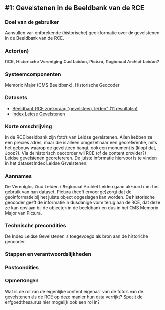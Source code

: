## #1: Gevelstenen in de Beeldbank van de RCE

### Doel van de gebruiker

Aanvullen van ontbrekende (historische) geoinformatie over de gevelstenen in de Beeldbank van de RCE. </td>

### Actor(en)

RCE, Historische Vereniging Oud Leiden, Pictura, Regionaal Archief Leiden?</td>

### Systeemcomponenten

Memorix Major (CMS Beeldbank), Historische Geocoder</td>

### Datasets

- [Beeldbank RCE zoekvraag "gevelsteen, leiden" (11 resultaten)](http://beeldbank.cultureelerfgoed.nl/alle-afbeeldingen/indeling/gallery?searchfield=gevelsteen+leiden)
- [Index Leidse Gevelstenen](https://www.erfgoedleiden.nl/component/lei_verhalen/verhaal/id/414)

### Korte omschrijving

In de RCE beeldbank zijn foto’s van Leidse gevelstenen. Allen hebben ze een precies adres, maar die is alleen omgezet naar een georeferentie, mits het gebouw waarop de gevelsteen hangt, ook een monument is (klopt dat, Joop?). Via de historisch geocorder wil RCE (of de content provider?) Leidse gevelstenen georefereren. De juiste informatie hiervoor is te vinden in het dataset Index Leidse Gevelstenen.

### Aannames

De Vereniging Oud Leiden / Regionaal Archief Leiden gaan akkoord met het gebruik van hun dataset.
Pictura (heeft ervoor ge)zorgt dat de geoinformatie bij het juiste object opgeslagen kan worden.
De historische geocoder geeft de informatie in dusdanige vorm terug aan de RCE, dat deze ze kan opslaan bij de objecten in de beeldbank en dus in het CMS Memorix Major van Pictura.

### Technische precondities

De Index Leidse Gevelstenen is toegevoegd als bron aan de historiche geocoder.

### Stappen en verantwoordelijkheden

### Postcondities

### Opmerkingen

Wat is de rol van de eigenlijke content eigenaar van de foto’s van de gevelstenen als de RCE op deze manier hun data verrijkt? Speelt de erfgoedthesaurus hier mogelijk ook een rol in?
